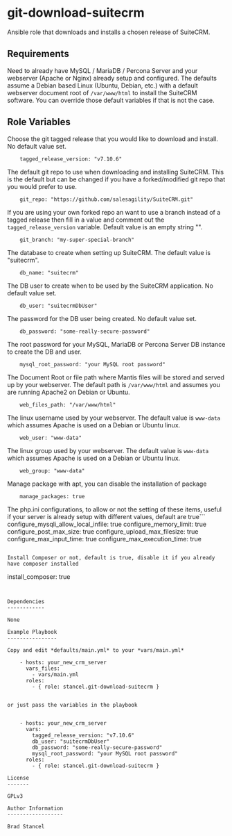 git-download-suitecrm
=========

Ansible role that downloads and installs a chosen release of SuiteCRM. 

Requirements
------------

Need to already have MySQL / MariaDB / Percona Server and your webserver (Apache or Nginx) already setup and configured. The defaults assume a Debian based Linux (Ubuntu, Debian, etc.) with a default webserver document root of `/var/www/html` to install the SuiteCRM software. You can override those default variables if that is not the case.

Role Variables
--------------

Choose the git tagged release that you would like to download and install. No default value set.  

```
	tagged_release_version: "v7.10.6"
```
The default git repo to use when downloading and installing SuiteCRM. This is the default but can be changed if you have a forked/modified git repo that you would prefer to use.

```
	git_repo: "https://github.com/salesagility/SuiteCRM.git"
```
If you are using your own forked repo an want to use a branch instead of a tagged release then fill in a value and comment out the `tagged_release_version` variable. Default value is an empty string "".  
 
```
	git_branch: "my-super-special-branch"
```
The database to create when setting up SuiteCRM. The default value is "suitecrm".

```
	db_name: "suitecrm"
```
The DB user to create when to be used by the SuiteCRM application. No default value set.

```
	db_user: "suitecrmDbUser"
```
The password for the DB user being created. No default value set.

```
	db_password: "some-really-secure-password"
```
The root password for your MySQL, MariaDB or Percona Server DB instance to create the DB and user.

```
	mysql_root_password: "your MySQL root password"
```
The Document Root or file path where Mantis files will be stored and served up by your webserver. The default path is `/var/www/html` and assumes you are running Apache2 on Debian or Ubuntu.

```
	web_files_path: "/var/www/html"
```
The linux username used by your webserver. The default value is `www-data` which assumes Apache is used on a Debian or Ubuntu linux.

```
	web_user: "www-data"
```
The linux group used by your webserver. The default value is `www-data` which assumes Apache is used on a Debian or Ubuntu linux.

```
	web_group: "www-data"
```

Manage package with apt, you can disable the installation of package
```
    manage_packages: true
```

The php.ini configurations, to allow or not the setting of these items, useful if your server is already setup with different values, default are true```
configure_mysqli_allow_local_infile: true
configure_memory_limit: true
configure_post_max_size: true
configure_upload_max_filesize: true
configure_max_input_time: true
configure_max_execution_time: true
```

Install Composer or not, default is true, disable it if you already have composer installed
```
install_composer: true
```


Dependencies
------------

None

Example Playbook
----------------

Copy and edit *defaults/main.yml* to your *vars/main.yml*

	- hosts: your_new_crm_server
	  vars_files:
	    - vars/main.yml
	  roles:
	    - { role: stancel.git-download-suitecrm }


or just pass the variables in the playbook


	- hosts: your_new_crm_server 
	  vars:
		tagged_release_version: "v7.10.6"
		db_user: "suitecrmDbUser"
		db_password: "some-really-secure-password"
		mysql_root_password: "your MySQL root password"
	  roles:
	    - { role: stancel.git-download-suitecrm }

License
-------

GPLv3

Author Information
------------------

Brad Stancel
